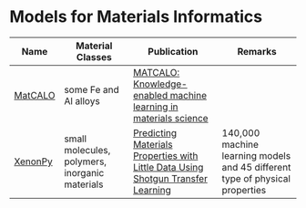 # Models for Materials Informatics

Name | Material Classes | Publication | Remarks
-----|------------------|-------------|-------------
[MatCALO](http://matcalo.open-ease.org) | some Fe and Al alloys | [MATCALO: Knowledge-enabled machine learning in materials science](https://doi.org/10.1016/j.commatsci.2019.03.005) |
[XenonPy](https://github.com/yoshida-lab/XenonPy) | small molecules, polymers, inorganic materials | [Predicting Materials Properties with Little Data Using Shotgun Transfer Learning](https://pubs.acs.org/doi/10.1021/acscentsci.9b00804) | 140,000 machine learning models and 45 different type of physical properties
